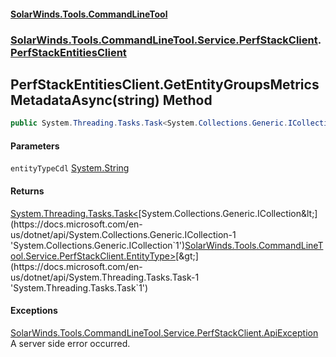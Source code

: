 #### [SolarWinds.Tools.CommandLineTool](index.md 'index')
### [SolarWinds.Tools.CommandLineTool.Service.PerfStackClient](index.md#SolarWinds.Tools.CommandLineTool.Service.PerfStackClient 'SolarWinds.Tools.CommandLineTool.Service.PerfStackClient').[PerfStackEntitiesClient](PerfStackEntitiesClient.md 'SolarWinds.Tools.CommandLineTool.Service.PerfStackClient.PerfStackEntitiesClient')

## PerfStackEntitiesClient.GetEntityGroupsMetricsMetadataAsync(string) Method

```csharp
public System.Threading.Tasks.Task<System.Collections.Generic.ICollection<SolarWinds.Tools.CommandLineTool.Service.PerfStackClient.EntityType>> GetEntityGroupsMetricsMetadataAsync(string entityTypeCdl);
```
#### Parameters

<a name='SolarWinds.Tools.CommandLineTool.Service.PerfStackClient.PerfStackEntitiesClient.GetEntityGroupsMetricsMetadataAsync(string).entityTypeCdl'></a>

`entityTypeCdl` [System.String](https://docs.microsoft.com/en-us/dotnet/api/System.String 'System.String')

#### Returns
[System.Threading.Tasks.Task&lt;](https://docs.microsoft.com/en-us/dotnet/api/System.Threading.Tasks.Task-1 'System.Threading.Tasks.Task`1')[System.Collections.Generic.ICollection&lt;](https://docs.microsoft.com/en-us/dotnet/api/System.Collections.Generic.ICollection-1 'System.Collections.Generic.ICollection`1')[SolarWinds.Tools.CommandLineTool.Service.PerfStackClient.EntityType](https://docs.microsoft.com/en-us/dotnet/api/SolarWinds.Tools.CommandLineTool.Service.PerfStackClient.EntityType 'SolarWinds.Tools.CommandLineTool.Service.PerfStackClient.EntityType')[&gt;](https://docs.microsoft.com/en-us/dotnet/api/System.Collections.Generic.ICollection-1 'System.Collections.Generic.ICollection`1')[&gt;](https://docs.microsoft.com/en-us/dotnet/api/System.Threading.Tasks.Task-1 'System.Threading.Tasks.Task`1')

#### Exceptions

[SolarWinds.Tools.CommandLineTool.Service.PerfStackClient.ApiException](https://docs.microsoft.com/en-us/dotnet/api/SolarWinds.Tools.CommandLineTool.Service.PerfStackClient.ApiException 'SolarWinds.Tools.CommandLineTool.Service.PerfStackClient.ApiException')  
A server side error occurred.